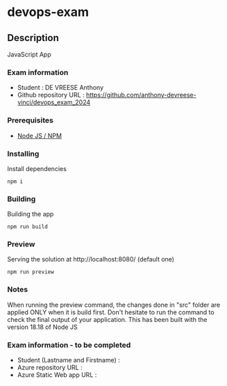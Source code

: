 # devops-exam

## Description

JavaScript App

### Exam information
 - Student : DE VREESE Anthony
 - Github repository URL : https://github.com/anthony-devreese-vinci/devops_exam_2024

### Prerequisites

-   [Node JS / NPM](https://nodejs.org/en/)

### Installing

Install dependencies

```
npm i
```

### Building

Building the app

```
npm run build
```

### Preview

Serving the solution at http://localhost:8080/ (default one)

```
npm run preview
```

### Notes
When running the preview command, the changes done in "src" folder are applied ONLY when it is build first.
Don't hesitate to run the command to check the final output of your application.
This has been built with the version 18.18 of Node JS

### Exam information - to be completed
- Student (Lastname and Firstname) :
- Azure repository URL :
- Azure Static Web app URL : 
